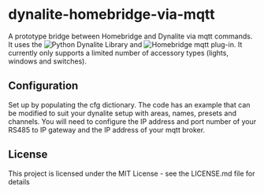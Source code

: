 # dynalite-homebridge-via-mqtt
A prototype bridge between Homebridge and Dynalite via mqtt commands. It uses the ![Python Dynalite Library](https://github.com/troykelly/python-dynalite) and ![Homebridge mqtt plug-in](https://github.com/cflurin/homebridge-mqtt). It currently only supports a limited number of accessory types (lights, windows and switches).

## Configuration
Set up by populating the cfg dictionary. The code has an example that can be modified to suit your dynalite setup with areas, names, presets and channels. You will need to configure the IP address and port number of your RS485 to IP gateway and the IP address of your mqtt broker.

## License
This project is licensed under the MIT License - see the LICENSE.md file for details
